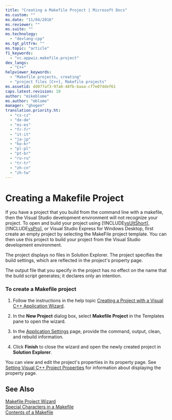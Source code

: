```yaml
---
title: "Creating a Makefile Project | Microsoft Docs"
ms.custom: ""
ms.date: "11/04/2016"
ms.reviewer: ""
ms.suite: ""
ms.technology: 
  - "devlang-cpp"
ms.tgt_pltfrm: ""
ms.topic: "article"
f1_keywords: 
  - "vc.appwiz.makefile.project"
dev_langs: 
  - "C++"
helpviewer_keywords: 
  - "Makefile projects, creating"
  - "project files [C++], Makefile projects"
ms.assetid: dd077af3-97a8-48fb-baaa-cf7e07ddef61
caps.latest.revision: 10
author: "mikeblome"
ms.author: "mblome"
manager: "ghogen"
translation.priority.ht: 
  - "cs-cz"
  - "de-de"
  - "es-es"
  - "fr-fr"
  - "it-it"
  - "ja-jp"
  - "ko-kr"
  - "pl-pl"
  - "pt-br"
  - "ru-ru"
  - "tr-tr"
  - "zh-cn"
  - "zh-tw"
---
```

# Creating a Makefile Project
If you have a project that you build from the command line with a makefile, then the Visual Studio development environment will not recognize your project. To open and build your project using [!INCLUDE[vsUltShort](../ide/includes/vsultshort_md.md)], [!INCLUDE[vsPro](../ide/includes/vspro_md.md)], or Visual Studio Express for Windows Desktop, first create an empty project by selecting the MakeFile project template. You can then use this project to build your project from the Visual Studio development environment.  
  
 The project displays no files in Solution Explorer. The project specifies the build settings, which are reflected in the project's property page.  
  
 The output file that you specify in the project has no effect on the name that the build script generates; it declares only an intention.  
  
### To create a Makefile project  
  
1.  Follow the instructions in the help topic [Creating a Project with a Visual C++ Application Wizard](../ide/creating-desktop-projects-by-using-application-wizards.md).  
  
2.  In the **New Project** dialog box, select **Makefile Project** in the Templates pane to open the wizard.  
  
3.  In the [Application Settings](../ide/application-settings-makefile-project-wizard.md) page, provide the command, output, clean, and rebuild information.  
  
4.  Click **Finish** to close the wizard and open the newly created project in **Solution Explorer**.  
  
 You can view and edit the project's properties in its property page. See [Setting Visual C++ Project Properties](../ide/working-with-project-properties.md) for information about displaying the property page.  
  
## See Also  
 [Makefile Project Wizard](../ide/makefile-project-wizard.md)   
 [Special Characters in a Makefile](../build/special-characters-in-a-makefile.md)   
 [Contents of a Makefile](../build/contents-of-a-makefile.md)